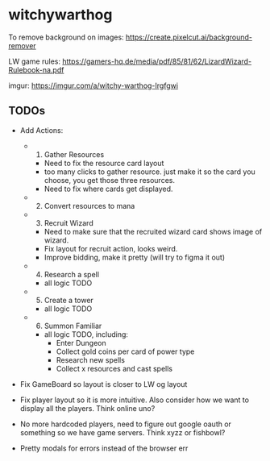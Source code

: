# witchywarthog

To remove background on images: https://create.pixelcut.ai/background-remover

LW game rules: https://gamers-hq.de/media/pdf/85/81/62/LizardWizard-Rulebook-na.pdf

imgur: https://imgur.com/a/witchy-warthog-Irgfgwi

## TODOs
- Add Actions:
    - 1) Gather Resources
        - Need to fix the resource card layout
        - too many clicks to gather resource. just make it so the card you choose, you get those three resources.
        - Need to fix where cards get displayed.
    - 2) Convert resources to mana
    - 3) Recruit Wizard
        - Need to make sure that the recruited wizard card shows image of wizard.
        - Fix layout for recruit action, looks weird.
        - Improve bidding, make it pretty (will try to figma it out)
    - 4) Research a spell
        - all logic TODO
    - 5) Create a tower
        - all logic TODO
    - 6) Summon Familiar
        - all logic TODO, including:
            - Enter Dungeon
            - Collect gold coins per card of power type
            - Research new spells
            - Collect x resources and cast spells

- Fix GameBoard so layout is closer to LW og layout
- Fix player layout so it is more intuitive. Also consider how we want to display all the players. Think online uno?
- No more hardcoded players, need to figure out google oauth or something so we have game servers. Think xyzz or fishbowl?

- Pretty modals for errors instead of the browser err